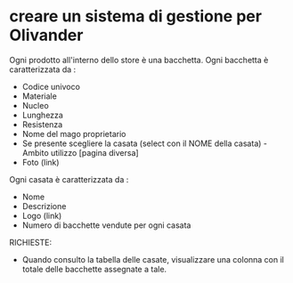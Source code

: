# creare un sistema di gestione per Olivander

Ogni prodotto all'interno dello store è una bacchetta.
Ogni bacchetta è caratterizzata da :
-   Codice univoco
-   Materiale
-   Nucleo
-   Lunghezza
-   Resistenza
-   Nome del mago proprietario
-   Se presente scegliere la casata (select con il NOME della casata) - Ambito utilizzo [pagina diversa]
-   Foto (link)

Ogni casata è caratterizzata da :
-   Nome
-   Descrizione
-   Logo (link)
-   Numero di bacchette vendute per ogni casata

RICHIESTE:
-   Quando consulto la tabella delle casate, visualizzare una colonna con il totale delle bacchette assegnate a tale.